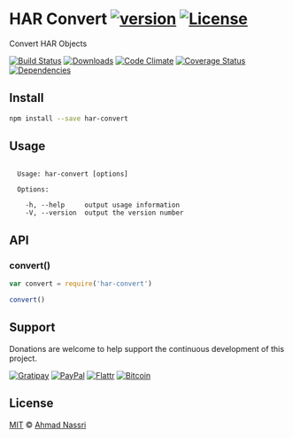# HAR Convert [![version][npm-version]][npm-url] [![License][npm-license]][license-url]

Convert HAR Objects

[![Build Status][travis-image]][travis-url]
[![Downloads][npm-downloads]][npm-url]
[![Code Climate][codeclimate-quality]][codeclimate-url]
[![Coverage Status][codeclimate-coverage]][codeclimate-url]
[![Dependencies][david-image]][david-url]

## Install

```sh
npm install --save har-convert
```

## Usage

```

  Usage: har-convert [options]

  Options:

    -h, --help     output usage information
    -V, --version  output the version number

```

## API

### convert()

```js
var convert = require('har-convert')

convert()
```

## Support

Donations are welcome to help support the continuous development of this project.

[![Gratipay][gratipay-image]][gratipay-url]
[![PayPal][paypal-image]][paypal-url]
[![Flattr][flattr-image]][flattr-url]
[![Bitcoin][bitcoin-image]][bitcoin-url]

## License

[MIT](LICENSE) &copy; [Ahmad Nassri](https://www.ahmadnassri.com)

[license-url]: https://github.com/ahmadnassri/har-convert/blob/master/LICENSE

[travis-url]: https://travis-ci.org/ahmadnassri/har-convert
[travis-image]: https://img.shields.io/travis/ahmadnassri/har-convert.svg?style=flat-square

[npm-url]: https://www.npmjs.com/package/har-convert
[npm-license]: https://img.shields.io/npm/l/har-convert.svg?style=flat-square
[npm-version]: https://img.shields.io/npm/v/har-convert.svg?style=flat-square
[npm-downloads]: https://img.shields.io/npm/dm/har-convert.svg?style=flat-square

[codeclimate-url]: https://codeclimate.com/github/ahmadnassri/har-convert
[codeclimate-quality]: https://img.shields.io/codeclimate/github/ahmadnassri/har-convert.svg?style=flat-square
[codeclimate-coverage]: https://img.shields.io/codeclimate/coverage/github/ahmadnassri/har-convert.svg?style=flat-square

[david-url]: https://david-dm.org/ahmadnassri/har-convert
[david-image]: https://img.shields.io/david/ahmadnassri/har-convert.svg?style=flat-square

[gratipay-url]: https://www.gratipay.com/ahmadnassri/
[gratipay-image]: https://img.shields.io/gratipay/ahmadnassri.svg?style=flat-square

[paypal-url]: https://www.paypal.com/cgi-bin/webscr?cmd=_s-xclick&hosted_button_id=UJ2B2BTK9VLRS&on0=project&os0=har-convert
[paypal-image]: http://img.shields.io/badge/paypal-donate-green.svg?style=flat-square

[flattr-url]: https://flattr.com/submit/auto?user_id=codeinchaos&url=https://github.com/ahmadnassri/har-convert&title=har-convert&language=&tags=github&category=software
[flattr-image]: http://img.shields.io/badge/flattr-donate-green.svg?style=flat-square

[bitcoin-image]: http://img.shields.io/badge/bitcoin-1Nb46sZRVG3or7pNaDjthcGJpWhvoPpCxy-green.svg?style=flat-square
[bitcoin-url]: https://www.coinbase.com/checkouts/ae383ae6bb931a2fa5ad11cec115191e?name=har-convert
